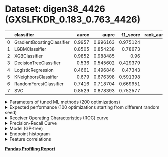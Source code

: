 # Dataset: digen38_4426 (GXSLFKDR_0.183_0.763_4426)

|    | classifier                 |   auroc |    auprc |   f1_score |   rank_auroc |   rank_auprc |   rank_f1 |
|---:|:---------------------------|--------:|---------:|-----------:|-------------:|-------------:|----------:|
|  0 | GradientBoostingClassifier |  0.9957 | 0.996163 |   0.975124 |            1 |            1 |         1 |
|  1 | LGBMClassifier             |  0.8505 | 0.854238 |   0.78673  |            4 |            4 |         3 |
|  2 | XGBClassifier              |  0.9852 | 0.988485 |   0.96     |            2 |            2 |         2 |
|  3 | DecisionTreeClassifier     |  0.536  | 0.545602 |   0.429379 |            7 |            7 |         8 |
|  4 | LogisticRegression         |  0.4661 | 0.496846 |   0.47343  |            8 |            8 |         7 |
|  5 | KNeighborsClassifier       |  0.679  | 0.676398 |   0.591398 |            6 |            6 |         6 |
|  6 | RandomForestClassifier     |  0.7416 | 0.718704 |   0.669951 |            5 |            5 |         5 |
|  7 | SVC                        |  0.8529 | 0.878393 |   0.752577 |            3 |            3 |         4 |


<details>
<summary>Parameters of tuned ML methods (200 optimizations)</summary>


```
GradientBoostingClassifier(learning_rate=0.5923118909186984, max_depth=6,
                           min_samples_leaf=82, n_iter_no_change=17,
                           random_state=4426, tol=1e-07,
                           validation_fraction=0.01)
LGBMClassifier(deterministic=True, force_row_wise=True, max_depth=10,
               metric='binary_logloss', n_jobs=1, num_leaves=1024,
               objective='binary', random_state=4426)
XGBClassifier(alpha=2.245887444244428, base_score=0.5, booster='gbtree',
              colsample_bylevel=1, colsample_bynode=1, colsample_bytree=1,
              eta=0.13196580465068994, eval_metric='logloss', gamma=0.5,
              gpu_id=-1, importance_type='gain', interaction_constraints='',
              learning_rate=0.131965801, max_delta_step=0, max_depth=7,
              min_child_weight=1, missing=nan, monotone_constraints='()',
              n_estimators=100, n_jobs=1, nthread=1, num_parallel_tree=1,
              random_state=4426, reg_alpha=2.24588752,
              reg_lambda=0.0011401850838286963, scale_pos_weight=1, subsample=1,
              tree_method='exact', use_label_encoder=False,
              validate_parameters=1, ...)
DecisionTreeClassifier(max_depth=8, max_features='auto', min_samples_leaf=2,
                       min_samples_split=13, random_state=4426)
LogisticRegression(C=0.3075304790451844, random_state=4426, solver='sag')
KNeighborsClassifier(n_neighbors=6, p=1, weights='distance')
RandomForestClassifier(max_depth=10, max_features=None, min_samples_leaf=2,
                       min_samples_split=5, n_estimators=91, random_state=4426)
SVC(C=4873.703354641575, class_weight='balanced', kernel='poly',
    probability=True, random_state=4426, tol=0.0016317815221876945)
```

</details>

<details>
<summary>Expected performance (100 optimizations starting from different random seed)</summary>
<img src='digen38_4426-box.svg' width=40% />
</details>

<details>
<summary>Receiver Operating Characteristics (ROC) curve</summary>
<img src='digen38_4426-roc.svg' width=40% />
</details>

<details>
<summary>Precision-Recall Curve</summary>
<img src='digen38_4426-prc.svg' width=40% />
</details>

<details>
<summary>Model (GP-tree)</summary>
<img src='digen38_4426-model.svg' height=10% />
</details>

<details>
<summary>Endpoint histogram</summary>
<img src='digen38_4426-endpoint.svg' width=40% />
</details>

<details>
<summary>Feature correlations</summary>
<img src='digen38_4426-corr.svg' width=40% />
</details>

[**Pandas Profiling Report**](https://epistasislab.github.io/digen/profile/digen38_4426.html)